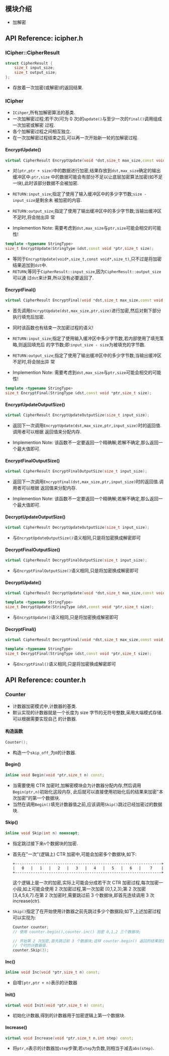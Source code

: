 
## 模块介绍

*   加解密

## API Reference: icipher.h

### ICipher::CipherResult

```c++
struct CipherResult {
    size_t input_size;
    size_t output_size;
};
```

*   存放着一次加密(或解密)的返回结果.


### ICipher

*   `ICihper`,所有加解密算法的基类.
*   一次加解密过程;若干次(可为 0 次)的`update()`与至少一次的`final()`调用组成一次加密或解密
    过程.
*   各个加解密过程之间相互独立.
*   在一次加解密过程结束之后,可以再一次开始新一轮的加解密过程.

#### EncryptUpdate()

```c++
virtual CipherResult EncryptUpdate(void *dst,size_t max_size,const void *ptr,size_t size);
```

*   对`[ptr,ptr + size)`中的数据进行加密,结果存放到`dst,max_size`确定的输出缓冲区中.`ptr,size`
    中的数据可能会有部分不足以让底层加密算法加密(如不足一块),此时该部分数据不会被加密.

*   `RETURN:input_size`;指定了使用了输入缓冲区中的多少字节数;`size - input_size`是剩余未
    被加密的内容.
*   `RETURN:output_size`;指定了使用了输出缓冲区中的多少字节数;当输出缓冲区不足时,将会抛出异
    常

*   Implemention Note: 需要考虑到`dst,max_size`与`ptr,size`可能会相交的可能性!

```c++
template <typename StringType>
size_t EncryptUpdate(StringType &dst,const void *ptr,size_t size);
```

*   等同于`EncryptUpdate(void*,size_t,const void*,size_t)`,只不过是将加密结果追加到`dst`中.
*   `RETURN`;等同于`CipherResult::input_size`,因为`CipherResult::output_size`可以通
    过`dst`来计算,所以没有必要返回了.

#### EncryptFinal()

```c++
virtual CipherResult EncryptFinal(void *dst,size_t max_size,const void *ptr,size_t size);
```

*   首先调用`EncryptUpdate(dst,max_size,ptr,size)`进行加密,然后对剩下部分执行填充后加密.
*   同时该函数也有结束一次加密过程的语义!

*   `RETURN:input_size`;指定了使用输入缓冲区中多少字节数,若内部使用了填充策略,则返回填充后
    的字节数;即:`input_size - size`为被填充的字节数.

*   `RETURN:output_size`;指定了使用了输出缓冲区中的多少字节数;当输出缓冲区不足时,将会抛出异
    常

*   Implemention Note: 需要考虑到`dst,max_size`与`ptr,size`可能会相交的可能性!

```c++
template <typename StringType>
size_t EncryptFinal(StringType &dst,const void *ptr,size_t size);
```


#### EncryptUpdateOutputSize()

```c++
virtual CipherResult EncryptUpdateOutputSize(size_t input_size);
```

*   返回下一次调用`EncryptUpdate(dst,max_size,ptr,input_size)`时的返回值.调用者可以根据
    返回值来分配内存.

*   Implemention Note: 该函数不一定要返回一个精确解;若解不确定,那么返回一个最大值即可.

#### EncryptFinalOutputSize()

```c++
virtual CipherResult EncryptFinalOutputSize(size_t input_size);
```

*   返回下一次调用`EncryptFinal(dst,max_size,ptr,input_size)`时的返回值.调用者可以根据
    返回值来分配内存.

*   Implemention Note: 该函数不一定要返回一个精确解;若解不确定,那么返回一个最大值即可.


#### DecryptUpdateOutputSize()

```c++
virtual CipherResult DecryptUpdateOutputSize(size_t input_size);
```

*   与`EncryptUpdateOutputSize()`语义相同,只是将加密换成解密即可

#### DecryptFinalOutputSize()

```c++
virtual CipherResult DecryptFinalOutputSize(size_t input_size);
```


*   与`EncryptFinalOutputSize()`语义相同,只是将加密换成解密即可

#### DecryptUpdate()

```c++
virtual CipherResult DecryptUpdate(void *dst,size_t max_size,const void *ptr,size_t size);

template <typename StringType>
size_t DecryptUpdate(StringType &dst,const void *ptr,size_t size);
```

*   与`EncryptUpdate()`语义相同,只是将加密换成解密即可




#### DecryptFinal()

```c++
virtual CipherResult DecryptFinal(void *dst,size_t max_size,const void *ptr,size_t size);

template <typename StringType>
size_t DecryptFinal(StringType &dst,const void *ptr,size_t size);
```

*   与`EncryptFinal()`语义相同,只是将加密换成解密即可


## API Reference: counter.h

### Counter


*   计数器加密模式中,计数器的基类.
*   默认实现的计数器就是一个长度为 size 字节的无符号整数,采用大端模式存储.可以根据需要实现自己
    的计数器.


#### 构造函数

```c++
Counter();
```

*   构造一个`skip_off_`为`0`的计数器.

#### Begin()

```cpp
inline void Begin(void *ptr,size_t n) const;
```

*   当需要使用 CTR 加密时,加解密模块会为计数器分配内存,然后调用`Begin(ptr,n)`初始化这段内存,
    此后就可以直接使用初始化后的结果来加密"本次加密"的第一个数据块.
*   当然在调用`Begin()`填充计数器值之前,应该调用`Skip()`跳过已经加密过的数据块.

#### Skip()

```c++
inline void Skip(int n) noexcept;
```

*   指定跳过接下来`n`个数据块的加密.
*   首先在"一次"(逻辑上) CTR 加密中,可能会加密多个数据块,如下:

    ```
    +-----------------------------------------------------------------+
    |   0   |   1   |   2   |   3   |   4   |   5   |   6   |    7    |
    +-----------------------------------------------------------------+
    ```

    这个逻辑上是一次的加密,实际上可能会分成若干次 CTR 加密过程,每次加密一小段,如上可能会使用 2
    次加密过程,第一次加密 [0,1,2,3);第 2 次加密 [3,4,5,6,7].在第 2 次加密时,需要跳过前 3
    个数据块,即首先连续调用 3 次 increase(ctr).

*   `Skip()`指定了在开始使用计数器之前先跳过多少个数据段;如下,上述加密过程可以实现为:

    ```cpp
    Counter counter;
    // 使用 counter.begin(),counter.inc() 加密 0,1,2 三个数据块;

    // 开始第 2 次加密,首先跳过前 3 个数据块;这样 counter.begin() 返回的结果就是加密第 4
    // 个时的计数器值.
    counter.Skip(3);
    ```


#### Inc()

```cpp
inline void Inc(void *ptr,size_t n) const;
```

*   自增`[ptr,ptr + n)`表示的计数器


#### Init()

```cpp
virtual void Init(void *ptr,size_t n) const;
```

*   初始化计数器,得到的计数器用于加密逻辑上第一个数据块.

#### Increase()

```cpp
virtual void Increase(void *ptr,size_t n,int step) const;
```

*   将`ptr,n`表示的计数器加`step`步骤;若`step`为负数,则相当于减去`abs(step)`.

